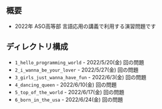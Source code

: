 ## 概要

- 2022年 ASO高等部 言語応用の講義で利用する演習問題です

## ディレクトリ構成

- `1_hello_programming_world` - 2022/5/20(金) 回の問題
- `2_i_wanna_be_your_lover` - 2022/5/27(金) 回の問題
- `3_girls_just_wanna_have_fun` - 2022/6/3(金) 回の問題
- `4_dancing_queen` - 2022/6/10(金) 回の問題
- `5_top_of_the_world` - 2022/6/17(金) 回の問題
- `6_born_in_the_usa` - 2022/6/24(金) 回の問題
